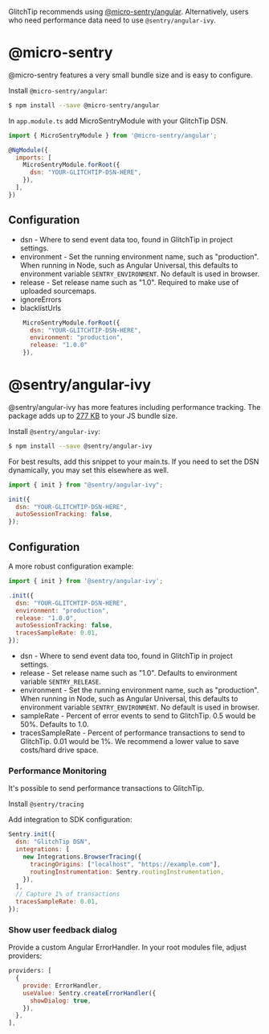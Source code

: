 GlitchTip recommends using [@micro-sentry/angular](https://github.com/taiga-family/micro-sentry). Alternatively, users who need performance data need to use `@sentry/angular-ivy`.

# @micro-sentry

@micro-sentry features a very small bundle size and is easy to configure.

Install `@micro-sentry/angular`:

```bash
$ npm install --save @micro-sentry/angular
```

In `app.module.ts` add MicroSentryModule with your GlitchTip DSN.

```javascript
import { MicroSentryModule } from '@micro-sentry/angular';

@NgModule({
  imports: [
    MicroSentryModule.forRoot({
      dsn: "YOUR-GLITCHTIP-DSN-HERE",
    }),
  ],
})
```

## Configuration

- dsn - Where to send event data too, found in GlitchTip in project settings.
- environment - Set the running environment name, such as "production". When running in Node, such as Angular Universal, this defaults to environment variable `SENTRY_ENVIRONMENT`. No default is used in browser.
- release - Set release name such as "1.0". Required to make use of uploaded sourcemaps.
- ignoreErrors
- blacklistUrls

```javascript
    MicroSentryModule.forRoot({
      dsn: "YOUR-GLITCHTIP-DSN-HERE",
      environment: "production",
      release: "1.0.0"
    }),
```

# @sentry/angular-ivy

@sentry/angular-ivy has more features including performance tracking. The package adds up to [277 KB](https://bundlephobia.com/result?p=@sentry/angular-ivy) to your JS bundle size.

Install `@sentry/angular-ivy`:

```bash
$ npm install --save @sentry/angular-ivy
```

For best results, add this snippet to your main.ts. If you need to set the DSN dynamically, you may set this elsewhere as well.

```javascript
import { init } from "@sentry/angular-ivy";

init({
  dsn: "YOUR-GLITCHTIP-DSN-HERE",
  autoSessionTracking: false,
});
```

## Configuration

A more robust configuration example:

```javascript
import { init } from '@sentry/angular-ivy';

.init({
  dsn: "YOUR-GLITCHTIP-DSN-HERE",
  environment: "production",
  release: "1.0.0",
  autoSessionTracking: false,
  tracesSampleRate: 0.01,
});
```

- dsn - Where to send event data too, found in GlitchTip in project settings.
- release - Set release name such as "1.0". Defaults to environment variable `SENTRY_RELEASE`.
- environment - Set the running environment name, such as "production". When running in Node, such as Angular Universal, this defaults to environment variable `SENTRY_ENVIRONMENT`. No default is used in browser.
- sampleRate - Percent of error events to send to GlitchTip. 0.5 would be 50%. Defaults to 1.0.
- tracesSampleRate - Percent of performance transactions to send to GlitchTip. 0.01 would be 1%. We recommend a lower value to save costs/hard drive space.

### Performance Monitoring

It's possible to send performance transactions to GlitchTip.

Install `@sentry/tracing`

Add integration to SDK configuration:

```javascript
Sentry.init({
  dsn: "GlitchTip DSN",
  integrations: [
    new Integrations.BrowserTracing({
      tracingOrigins: ["localhost", "https://example.com"],
      routingInstrumentation: Sentry.routingInstrumentation,
    }),
  ],
  // Capture 1% of transactions
  tracesSampleRate: 0.01,
});
```

### Show user feedback dialog

Provide a custom Angular ErrorHandler. In your root modules file, adjust providers:

```javascript
providers: [
  {
    provide: ErrorHandler,
    useValue: Sentry.createErrorHandler({
      showDialog: true,
    }),
  },
],
```
